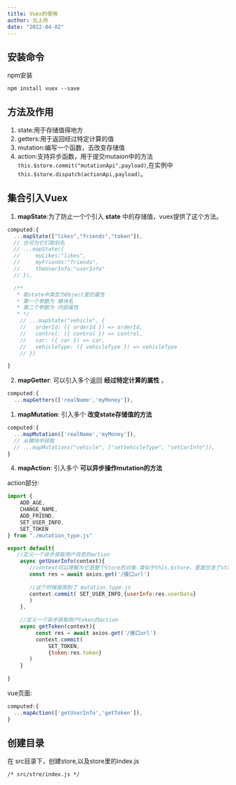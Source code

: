 ```yaml
---
title: Vuex的使用
author: 云上舟
date: "2022-04-02"
---
```


## 安装命令

  npm安装

```shell
npm install vuex --save
```

## 方法及作用
1. state:用于存储值得地方
2. getters:用于返回经过特定计算的值
3. mutation:编写一个函数，去改变存储值
4. action:支持异步函数，用于提交mutaion中的方法`this.$store.commit("mutationApi",payload)`,在实例中`this.$store.dispatch(actionApi,payload)`。


## 集合引入Vuex
1. **mapState**:为了防止一个个引入 **state** 中的存储值，vuex提供了这个方法。
```js
computed:{
  ...mapState(["likes","friends","token"]),
  // 也可为它们取别名
  // ...mapState({
  //     myLikes:"likes",
  //     myFriends:"friends",
  //     theUserInfo:"userInfo"
  // }),

  /**
   * 取state中类型为Object里的属性
   * 第一个参数为 模块名
   * 第二个参数为 内部属性
   * */ 
    // ...mapState("vehicle", {
    //   orderId: ({ orderId }) => orderId,
    //   control: ({ control }) => control,
    //   car: ({ car }) => car,
    //   vehicleType: ({ vehicleType }) => vehicleType
    // })

} 
```
2. **mapGetter**: 可以引入多个返回 **经过特定计算的属性** 。
```js
computed:{
  ...mapGetters(['realName','myMoney']),
```

1. **mapMutation**: 引入多个 **改变state存储值的方法**
```js
computed:{
  ...mapMutation(['realName','myMoney']),
  // 从模块中获取
  // ...mapMutations("vehicle", ["setVehicleType", "setCarInfo"]),
}
```

4. **mapAction**: 引入多个 **可以异步操作mutation的方法**

action部分:
```js
import {
    ADD_AGE,
    CHANGE_NAME,
    ADD_FRIEND,
    SET_USER_INFO,
    SET_TOKEN
} from "./mutation_type.js"

export default{
   //定义一个异步获取用户信息的action
    async getUserInfo(context){
       //context可以理解为它是整个Store的对象.类似于this.$store，里面包含了state，getter，mutations，actions
       const res = await axios.get('/接口url')
       
       //这个时候就用到了 mutation_type.js
       context.commit( SET_USER_INFO,{userInfo:res.userData}
       )
    },
    
    //定义一个异步获取用户token的action
    async getToken(context){
         const res = await axios.get('/接口url')
         context.commit(
             SET_TOKEN,
             {token:res.token}
       )
    }
    
}
```
vue页面:
```js
computed:{
  ...mapAction(['getUserInfo','getToken']),
}
```


## 创建目录

在 src目录下，创建store,以及store里的index.js

```
/* src/stre/index.js */

```

